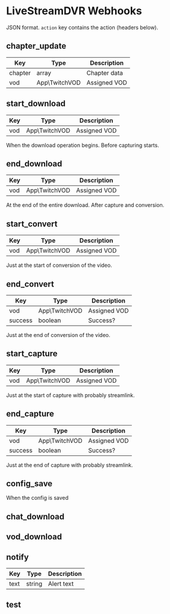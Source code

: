 # LiveStreamDVR Webhooks

JSON format. `action` key contains the action (headers below).

## chapter_update
| Key     | Type          | Description  |
|---------|---------------|--------------|
| chapter | array         | Chapter data |
| vod     | App\TwitchVOD | Assigned VOD |

## start_download
| Key     | Type          | Description  |
|---------|---------------|--------------|
| vod     | App\TwitchVOD | Assigned VOD |

When the download operation begins. Before capturing starts.

## end_download
| Key     | Type          | Description  |
|---------|---------------|--------------|
| vod     | App\TwitchVOD | Assigned VOD |

At the end of the entire download. After capture and conversion.

## start_convert
| Key     | Type          | Description  |
|---------|---------------|--------------|
| vod     | App\TwitchVOD | Assigned VOD |

Just at the start of conversion of the video.

## end_convert
| Key     | Type          | Description  |
|---------|---------------|--------------|
| vod     | App\TwitchVOD | Assigned VOD |
| success | boolean       | Success?     |

Just at the end of conversion of the video.

## start_capture
| Key     | Type          | Description  |
|---------|---------------|--------------|
| vod     | App\TwitchVOD | Assigned VOD |

Just at the start of capture with probably streamlink.

## end_capture
| Key     | Type          | Description  |
|---------|---------------|--------------|
| vod     | App\TwitchVOD | Assigned VOD |
| success | boolean       | Success?     |

Just at the end of capture with probably streamlink.

## config_save
When the config is saved

## chat_download
## vod_download

## notify
| Key     | Type          | Description  |
|---------|---------------|--------------|
| text    | string        | Alert text   |

## test
